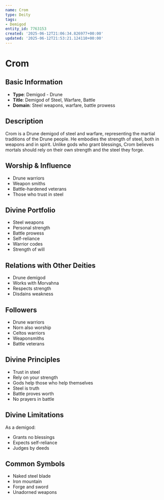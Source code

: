 ```yaml
---
name: Crom
type: Deity
tags:
- Demigod
entity_id: 7763153
created: '2025-06-12T21:06:34.826977+00:00'
updated: '2025-06-12T21:53:21.124110+00:00'
---
```


# Crom

## Basic Information
- **Type**: Demigod - Drune
- **Title**: Demigod of Steel, Warfare, Battle
- **Domain**: Steel weapons, warfare, battle prowess

## Description
Crom is a Drune demigod of steel and warfare, representing the martial traditions of the Drune people. He embodies the strength of steel, both in weapons and in spirit. Unlike gods who grant blessings, Crom believes mortals should rely on their own strength and the steel they forge.

## Worship & Influence
- Drune warriors
- Weapon smiths
- Battle-hardened veterans
- Those who trust in steel

## Divine Portfolio
- Steel weapons
- Personal strength
- Battle prowess
- Self-reliance
- Warrior codes
- Strength of will

## Relations with Other Deities
- Drune demigod
- Works with Morvahna
- Respects strength
- Disdains weakness

## Followers
- Drune warriors
- Norn also worship
- Celtos warriors
- Weaponsmiths
- Battle veterans

## Divine Principles
- Trust in steel
- Rely on your strength
- Gods help those who help themselves
- Steel is truth
- Battle proves worth
- No prayers in battle

## Divine Limitations
As a demigod:
- Grants no blessings
- Expects self-reliance
- Judges by deeds

## Common Symbols
- Naked steel blade
- Iron mountain
- Forge and sword
- Unadorned weapons